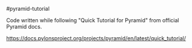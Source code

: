 #pyramid-tutorial

Code written while following "Quick Tutorial for Pyramid" from official Pyramid docs.

https://docs.pylonsproject.org/projects/pyramid/en/latest/quick_tutorial/
